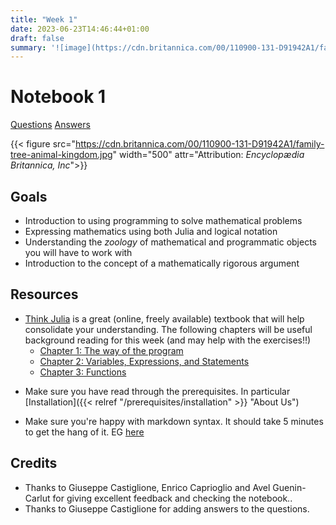 ```yaml
---
title: "Week 1"
date: 2023-06-23T14:46:44+01:00
draft: false
summary: '![image](https://cdn.britannica.com/00/110900-131-D91942A1/family-tree-animal-kingdom.jpg)'
---
```



# Notebook 1

[Questions](/Question_sheets/Week_1_questions.html)             [Answers](/Answer_sheets/Week_1_answers.html)

{{< figure src="https://cdn.britannica.com/00/110900-131-D91942A1/family-tree-animal-kingdom.jpg" width="500" attr="Attribution: *Encyclopædia Britannica, Inc*">}}



## Goals 

- Introduction to using programming to solve mathematical problems
- Expressing mathematics using both Julia and logical notation
- Understanding the *zoology* of mathematical and programmatic objects you will have to work with
- Introduction to the concept of a mathematically rigorous argument

## Resources

- [Think Julia](https://benlauwens.github.io/ThinkJulia.jl/latest/book.html) is a great (online, freely available) textbook that will help consolidate your understanding. The following chapters will be useful background reading for this week (and may help with the exercises!!) 
    - [Chapter 1: The way of the program](https://benlauwens.github.io/ThinkJulia.jl/latest/book.html#chap01)
    - [Chapter 2: Variables, Expressions, and Statements](https://benlauwens.github.io/ThinkJulia.jl/latest/book.html#chap02)
    - [Chapter 3: Functions](https://benlauwens.github.io/ThinkJulia.jl/latest/book.html#chap03) 




<!-- {{< figure src="https://imgs.xkcd.com/comics/installing_2x.png" width="200" title=">Click for installation instructions" link="../../prerequisites/installation" attr="xkcd 1367" >}}
{{< figure src="https://cdn.britannica.com/55/174255-050-526314B6/brown-Guernsey-cow.jpg" title=">An elephant at sunset" link="../../prerequisites/installation" >}}

[![image alt text](https://cdn.britannica.com/55/174255-050-526314B6/brown-Guernsey-cow.jpg)](../../../Answer_sheets/Week_1_answers.html) [![image alt text](https://cdn.britannica.com/55/174255-050-526314B6/brown-Guernsey-cow.jpg)](../../prerequisites/installation) -->


- Make sure you have read through the prerequisites. In particular
[Installation]({{< relref "/prerequisites/installation" >}} "About Us")

- Make sure you're happy with markdown syntax. It should take 5 minutes to get the hang of it. EG [here](https://www.markdownguide.org/basic-syntax/)




## Credits 

- Thanks to Giuseppe Castiglione, Enrico Caprioglio and Avel Guenin-Carlut for giving excellent feedback and checking the notebook..
- Thanks to Giuseppe Castiglione for adding answers to the questions. 